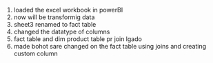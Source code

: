 1. loaded the excel workbook in powerBI
2. now will be transformig data 
3. sheet3 renamed to fact table
4. changed the datatype of columns
5. fact table and dim product table pr join lgado
6. made bohot sare changed on the fact table using joins and creating custom column
